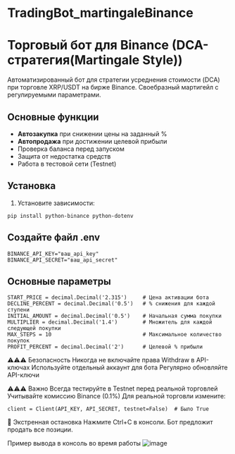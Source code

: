 # TradingBot_martingaleBinance
# Торговый бот для Binance (DCA-стратегия(Martingale Style))

Автоматизированный бот для стратегии усреднения стоимости (DCA) при торговле XRP/USDT на бирже Binance. 
Своебразный мартигейл с регулируемыми параметрами.

## Основные функции
- **Автозакупка** при снижении цены на заданный %
- **Автопродажа** при достижении целевой прибыли
- Проверка баланса перед запуском
- Защита от недостатка средств
- Работа в тестовой сети (Testnet)

##  Установка
1. Установите зависимости:
```
pip install python-binance python-dotenv
```
## Создайте файл .env
```
BINANCE_API_KEY="ваш_api_key"
BINANCE_API_SECRET="ваш_api_secret"
```
## Основные параметры
```
START_PRICE = decimal.Decimal('2.315')     # Цена активации бота
DECLINE_PERCENT = decimal.Decimal('0.5')   # % снижения для каждой ступени
INITIAL_AMOUNT = decimal.Decimal('0.5')    # Начальная сумма покупки
MULTIPLIER = decimal.Decimal('1.4')        # Множитель для каждой следующей покупки
MAX_STEPS = 10                             # Максимальное количество покупок
PROFIT_PERCENT = decimal.Decimal('2')      # Целевой % прибыли
```
⚠️⚠️⚠️ Безопасность
Никогда не включайте права Withdraw в API-ключах
Используйте отдельный аккаунт для бота
Регулярно обновляйте API-ключи

⚠️⚠️⚠️ Важно
Всегда тестируйте в Testnet перед реальной торговлей
Учитывайте комиссию Binance (0.1%)
Для реальной торговли измените:
```
client = Client(API_KEY, API_SECRET, testnet=False)  # Было True 
```
🛑 Экстренная остановка
Нажмите Ctrl+C в консоли. Бот предложит продать все позиции.

Пример вывода в консоль во время работы
![image](https://github.com/user-attachments/assets/daa4e37b-b804-4c8d-9581-b4e177917b36)
